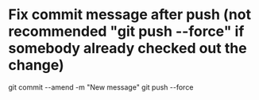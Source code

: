 # Fix commit message after push (not recommended "git push --force" if somebody already checked out the change)
git commit --amend -m "New message"
git push --force
